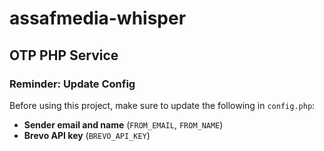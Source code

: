 # assafmedia-whisper

## OTP PHP Service

### Reminder: Update Config

Before using this project, make sure to update the following in `config.php`:

- **Sender email and name** (`FROM_EMAIL`, `FROM_NAME`)
- **Brevo API key** (`BREVO_API_KEY`)

